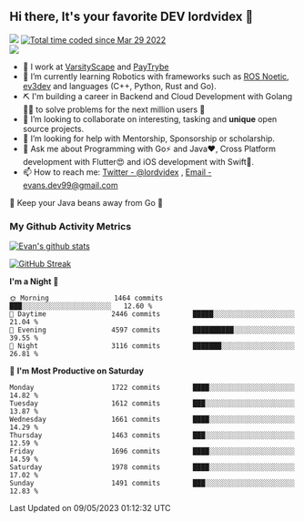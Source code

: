 ## Hi there, It's your favorite DEV lordvidex 👋
<img src="https://komarev.com/ghpvc/?username=lordvidex&label=Views&color=blue&style=plastic" /> <a href="https://wakatime.com/@0e56db35-d16b-410a-acc0-4085055304bf"><img src="https://wakatime.com/badge/user/0e56db35-d16b-410a-acc0-4085055304bf.svg" alt="Total time coded since Mar 29 2022" /></a>  
![](https://github-profile-trophy.vercel.app/?username=lordvidex)
- 🔭 I work at [VarsityScape](https://varsityscape.com) and [PayTrybe](https://www.paytrybe.com)
- 🌱 I’m currently learning Robotics with frameworks such as [ROS Noetic](ros.org), [ev3dev](www.ev3dev.org) and languages (C++, Python, Rust and Go).
- ⛏️ I'm building a career in Backend and Cloud Development with Golang 🧙🏼 to solve problems for the next million users 🤌
- 👯 I’m looking to collaborate on interesting, tasking and **unique** open source projects.
- 🤔 I’m looking for help with Mentorship, Sponsorship or scholarship.
- 💬 Ask me about Programming with Go⚡️ and Java❤️, Cross Platform development with Flutter😍 and iOS development with Swift🚀.
- 📫 How to reach me: [Twitter - @lordvidex](https://twitter.com/lordvidex) , [Email - evans.dev99@gmail.com](mailto:evans.dev99@gmail.com?body=Hello%20Evans,)
  
    
🎤 Keep your Java beans away from Go 🌚
  
  
### My Github Activity Metrics
<div>
<!-- <a href="https://github.com/lordvidex">
  <img src="https://github-readme-stats.vercel.app/api/top-langs/?username=lordvidex&theme=light" />
</a>    -->
<!-- [![Top Langs](https://github-readme-stats.vercel.app/api/top-langs/?username=lordvidex)](https://github.com/lordvidex/)  -->
<a href="https://github.com/lordvidex">
 <img src="https://github-readme-stats.vercel.app/api?username=lordvidex&show_icons=true&theme=light&line_height=27" alt="Evan's github stats"/>
</a>
</div>

[![GitHub Streak](https://github-readme-streak-stats.herokuapp.com?user=lordvidex&theme=github-dark&hide_border=true)](https://git.io/streak-stats)

<!--
  <a href="https://github.com/iampawan/FlutterExampleApps">
    <img align="center" src="https://github-readme-stats.vercel.app/api/pin/?username=iampawan&repo=FlutterExampleApps&theme=light" />

  </a>
  <a href="https://github.com/iampawan/VelocityX">
   <img align="center" src="https://github-readme-stats.vercel.app/api/pin/?username=iampawan&repo=VelocityX&theme=light" />
  </a>
-->
<!--START_SECTION:waka-->
**I'm a Night 🦉** 

```text
🌞 Morning                1464 commits        ███░░░░░░░░░░░░░░░░░░░░░░   12.60 % 
🌆 Daytime                2446 commits        █████░░░░░░░░░░░░░░░░░░░░   21.04 % 
🌃 Evening                4597 commits        ██████████░░░░░░░░░░░░░░░   39.55 % 
🌙 Night                  3116 commits        ███████░░░░░░░░░░░░░░░░░░   26.81 % 
```
📅 **I'm Most Productive on Saturday** 

```text
Monday                   1722 commits        ████░░░░░░░░░░░░░░░░░░░░░   14.82 % 
Tuesday                  1612 commits        ███░░░░░░░░░░░░░░░░░░░░░░   13.87 % 
Wednesday                1661 commits        ████░░░░░░░░░░░░░░░░░░░░░   14.29 % 
Thursday                 1463 commits        ███░░░░░░░░░░░░░░░░░░░░░░   12.59 % 
Friday                   1696 commits        ████░░░░░░░░░░░░░░░░░░░░░   14.59 % 
Saturday                 1978 commits        ████░░░░░░░░░░░░░░░░░░░░░   17.02 % 
Sunday                   1491 commits        ███░░░░░░░░░░░░░░░░░░░░░░   12.83 % 
```



 Last Updated on 09/05/2023 01:12:32 UTC
<!--END_SECTION:waka-->
